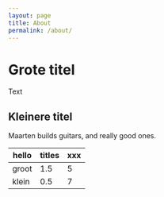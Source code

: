 ```yaml
---
layout: page
title: About
permalink: /about/
---
```


# Grote titel

Text

## Kleinere titel

Maarten builds guitars, and really good ones.

hello | titles | xxx
--- | --- | ---
groot | 1.5 | 5
klein | 0.5 | 7
